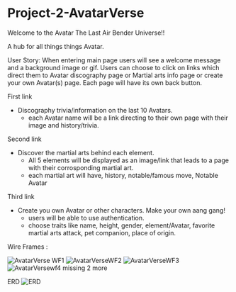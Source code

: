 # Project-2-AvatarVerse


Welcome to the Avatar The Last Air Bender Universe!!

  A hub for all things things Avatar.
  
  User Story: 
When entering main page users will see a welcome message and a background image or gif. 
Users can choose to click on links which direct them to Avatar discography page or Martial arts info page or create your own Avatar(s) page.
Each page will have its own back button.

First link
 - Discography trivia/information on the last 10 Avatars.
 	- each Avatar name will be a link directing to their own page with their image and history/trivia.

Second link 
- Discover the martial arts behind each element.
	- All 5 elements will be displayed as an image/link that leads to a page with their corrosponding martial art.
	- each martial art will have, history, notable/famous move, Notable Avatar

Third link 

- Create you own Avatar or other characters. Make your own aang gang!
	- users will be able to use authentication.
	- choose traits like name, height, gender, element/Avatar, favorite martial arts attack, pet companion, place of origin.

Wire Frames :

![AvatarVerse WF1](https://user-images.githubusercontent.com/101136389/173150622-255acf02-8f0d-4a0b-a039-365475f4e30e.jpeg)
![AvatarVerseWF2](https://user-images.githubusercontent.com/101136389/173146110-85166d4e-f269-42c4-8f8a-cc32ade16e5b.jpeg)
![AvatarVerseWF3](https://user-images.githubusercontent.com/101136389/173148211-5660ff68-81f8-4d2b-9ed6-77d8b12c6b21.jpeg)
![AvatarVersewf4](https://user-images.githubusercontent.com/101136389/173150506-d6632da4-1703-493c-9911-518d3e9c556a.jpeg)
 missing 2  more
 
 ERD
 ![ERD](https://user-images.githubusercontent.com/101136389/173154080-1fd86c09-5430-477b-81e1-18048a165a65.jpeg)

 
